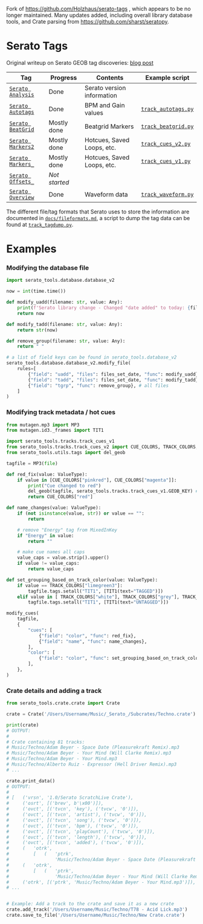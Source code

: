 Fork of https://github.com/Holzhaus/serato-tags , which appears to be no longer maintained. Many updates added, including overall library database tools, and Crate parsing from https://github.com/sharst/seratopy.

# Serato Tags

Original writeup on Serato GEOB tag discoveries: [blog post](https://homepage.ruhr-uni-bochum.de/jan.holthuis/posts/reversing-seratos-geob-tags)

| Tag                                          | Progress      | Contents                   | Example script                                     |
| -------------------------------------------- | ------------- | -------------------------- | -------------------------------------------------- |
| [`Serato Analysis`](docs/serato_analysis.md) | Done          | Serato version information |
| [`Serato Autotags`](docs/serato_autotags.md) | Done          | BPM and Gain values        | [`track_autotags.py`](src/track/track_autotags.py) |
| [`Serato BeatGrid`](docs/serato_beatgrid.md) | Mostly done   | Beatgrid Markers           | [`track_beatgrid.py`](src/track/track_beatgrid.py) |
| [`Serato Markers2`](docs/serato_markers2.md) | Mostly done   | Hotcues, Saved Loops, etc. | [`track_cues_v2.py`](src/track/track_cues_v2.py)   |
| [`Serato Markers_`](docs/serato_markers_.md) | Mostly done   | Hotcues, Saved Loops, etc. | [`track_cues_v1.py`](src/track/track_cues_v1.py)   |
| [`Serato Offsets_`](docs/serato_offsets_.md) | _Not started_ |                            |
| [`Serato Overview`](docs/serato_overview.md) | Done          | Waveform data              | [`track_waveform.py`](src/track/track_waveform.py) |

The different file/tag formats that Serato uses to store the information are documented in [`docs/fileformats.md`](docs/fileformats.md), a script to dump the tag data can be found at [`track_tagdump.py`](src/track/track_tagdump.py).

# Examples

### Modifying the database file

```python
import serato_tools.database.database_v2

now = int(time.time())

def modify_uadd(filename: str, value: Any):
    print(f'Serato library change - Changed "date added" to today: {filename}')
    return now

def modify_tadd(filename: str, value: Any):
    return str(now)

def remove_group(filename: str, value: Any):
    return " "

# a list of field keys can be found in serato_tools.database_v2
serato_tools.database.database_v2.modify_file(
    rules=[
        {"field": "uadd", "files": files_set_date, "func": modify_uadd},
        {"field": "tadd", "files": files_set_date, "func": modify_tadd},
        {"field": "tgrp", "func": remove_group}, # all files
    ]
)
```

### Modifying track metadata / hot cues

```python
from mutagen.mp3 import MP3
from mutagen.id3._frames import TIT1

import serato_tools.tracks.track_cues_v1
from serato_tools.tracks.track_cues_v2 import CUE_COLORS, TRACK_COLORS, ValueType
from serato_tools.utils.tags import del_geob

tagfile = MP3(file)

def red_fix(value: ValueType):
    if value in [CUE_COLORS["pinkred"], CUE_COLORS["magenta"]]:
        print("Cue changed to red")
        del_geob(tagfile, serato_tools.tracks.track_cues_v1.GEOB_KEY) # delete serato_markers, not sure if this field even takes effect in new versions of Serato, we just want serato_markers2
        return CUE_COLORS["red"]

def name_changes(value: ValueType):
    if (not isinstance(value, str)) or value == "":
        return

    # remove "Energy" tag from MixedInKey
    if "Energy" in value:
        return ""

    # make cue names all caps
    value_caps = value.strip().upper()
    if value != value_caps:
        return value_caps

def set_grouping_based_on_track_color(value: ValueType):
    if value == TRACK_COLORS["limegreen3"]:
        tagfile.tags.setall("TIT1", [TIT1(text="TAGGED")])
    elif value in [ TRACK_COLORS["white"], TRACK_COLORS["grey"], TRACK_COLORS["black"]]:
        tagfile.tags.setall("TIT1", [TIT1(text="UNTAGGED")])

modify_cues(
    tagfile,
    {
        "cues": [
            {"field": "color", "func": red_fix},
            {"field": "name", "func": name_changes},
        ],
        "color": [
            {"field": "color", "func": set_grouping_based_on_track_color},
        ],
    },
)
```

### Crate details and adding a track

```python
from serato_tools.crate.crate import Crate

crate = Crate('/Users/Username/Music/_Serato_/Subcrates/Techno.crate')

print(crate)
# OUTPUT:
#
# Crate containing 81 tracks:
# Music/Techno/Adam Beyer - Space Date (Pleasurekraft Remix).mp3
# Music/Techno/Adam Beyer - Your Mind (Will Clarke Remix).mp3
# Music/Techno/Adam Beyer - Your Mind.mp3
# Music/Techno/Alberto Ruiz - Expressor (Hell Driver Remix).mp3
# ...

crate.print_data()
# OUTPUT:
#
# [   ('vrsn', '1.0/Serato ScratchLive Crate'),
#     ('osrt', [('brev', b'\x00')]),
#     ('ovct', [('tvcn', 'key'), ('tvcw', '0')]),
#     ('ovct', [('tvcn', 'artist'), ('tvcw', '0')]),
#     ('ovct', [('tvcn', 'song'), ('tvcw', '0')]),
#     ('ovct', [('tvcn', 'bpm'), ('tvcw', '0')]),
#     ('ovct', [('tvcn', 'playCount'), ('tvcw', '0')]),
#     ('ovct', [('tvcn', 'length'), ('tvcw', '0')]),
#     ('ovct', [('tvcn', 'added'), ('tvcw', '0')]),
#     (   'otrk',
#         [   (   'ptrk',
#                 'Music/Techno/Adam Beyer - Space Date (Pleasurekraft Remix).mp3')]),
#     (   'otrk',
#         [   (   'ptrk',
#                 'Music/Techno/Adam Beyer - Your Mind (Will Clarke Remix).mp3')]),
#     ('otrk', [('ptrk', 'Music/Techno/Adam Beyer - Your Mind.mp3')]),
# ...


# Example: Add a track to the crate and save it as a new crate
crate.add_track('/Users/Username/Music/Techno/T78 - Acid Lick.mp3')
crate.save_to_file('/Users/Username/Music/Techno/New Crate.crate')
```
